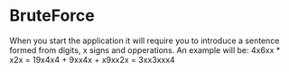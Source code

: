 # BruteForce

When you start the application it will require you to introduce a sentence formed from digits, x signs and opperations.
An example will be:
4x6xx * x2x = 19x4x4 + 9xx4x + x9xx2x = 3xx3xxx4

